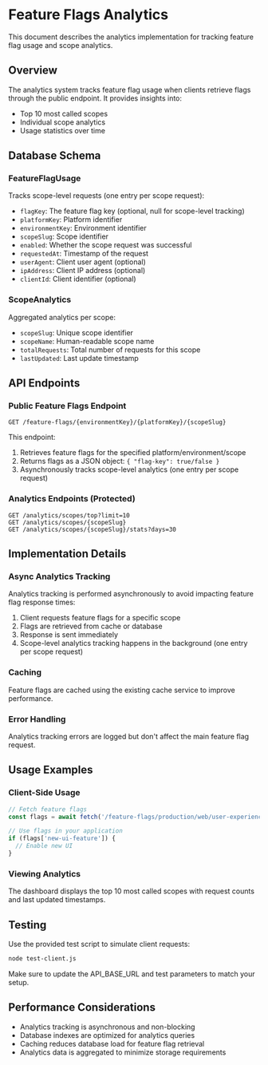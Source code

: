 # Feature Flags Analytics

This document describes the analytics implementation for tracking feature flag usage and scope analytics.

## Overview

The analytics system tracks feature flag usage when clients retrieve flags through the public endpoint. It provides insights into:

- Top 10 most called scopes
- Individual scope analytics
- Usage statistics over time

## Database Schema

### FeatureFlagUsage
Tracks scope-level requests (one entry per scope request):
- `flagKey`: The feature flag key (optional, null for scope-level tracking)
- `platformKey`: Platform identifier
- `environmentKey`: Environment identifier
- `scopeSlug`: Scope identifier
- `enabled`: Whether the scope request was successful
- `requestedAt`: Timestamp of the request
- `userAgent`: Client user agent (optional)
- `ipAddress`: Client IP address (optional)
- `clientId`: Client identifier (optional)

### ScopeAnalytics
Aggregated analytics per scope:
- `scopeSlug`: Unique scope identifier
- `scopeName`: Human-readable scope name
- `totalRequests`: Total number of requests for this scope
- `lastUpdated`: Last update timestamp

## API Endpoints

### Public Feature Flags Endpoint
```
GET /feature-flags/{environmentKey}/{platformKey}/{scopeSlug}
```

This endpoint:
1. Retrieves feature flags for the specified platform/environment/scope
2. Returns flags as a JSON object: `{ "flag-key": true/false }`
3. Asynchronously tracks scope-level analytics (one entry per scope request)

### Analytics Endpoints (Protected)
```
GET /analytics/scopes/top?limit=10
GET /analytics/scopes/{scopeSlug}
GET /analytics/scopes/{scopeSlug}/stats?days=30
```

## Implementation Details

### Async Analytics Tracking
Analytics tracking is performed asynchronously to avoid impacting feature flag response times:

1. Client requests feature flags for a specific scope
2. Flags are retrieved from cache or database
3. Response is sent immediately
4. Scope-level analytics tracking happens in the background (one entry per scope request)

### Caching
Feature flags are cached using the existing cache service to improve performance.

### Error Handling
Analytics tracking errors are logged but don't affect the main feature flag request.

## Usage Examples

### Client-Side Usage
```javascript
// Fetch feature flags
const flags = await fetch('/feature-flags/production/web/user-experience');

// Use flags in your application
if (flags['new-ui-feature']) {
  // Enable new UI
}
```

### Viewing Analytics
The dashboard displays the top 10 most called scopes with request counts and last updated timestamps.

## Testing

Use the provided test script to simulate client requests:

```bash
node test-client.js
```

Make sure to update the API_BASE_URL and test parameters to match your setup.

## Performance Considerations

- Analytics tracking is asynchronous and non-blocking
- Database indexes are optimized for analytics queries
- Caching reduces database load for feature flag retrieval
- Analytics data is aggregated to minimize storage requirements
